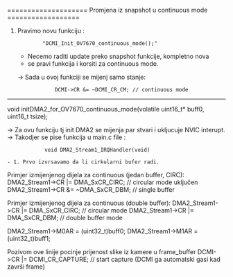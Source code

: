 ==================== Promjena iz snapshot u continuous mode ==================

1.  Pravimo novu funkciju :

                "DCMI_Init_OV7670_continuous_mode();"

    - Necemo raditi update preko snapshot funkcije, kompletno nova
    - se pravi funkcija i korsiti za continuous mode.

    -> Sada u ovoj funkciji se mijenj samo stanje:

                    DCMI->CR &= ~DCMI_CR_CM; // continuous mode

---

void initDMA2_for_OV7670_continuous_mode(volatile uint16_t\* buff0, uint16_t tsize);

-> Za ovu funkciju tj init DMA2 se mijenja par stvari i ukljucuje NVIC interupt.
-> Takodjer se pise funkcija u main.c file :

                void DMA2_Stream1_IRQHandler(void)

    - 1. Prvo izvrsavamo da li cirkularni bufer radi.

Primjer izmijenjenog dijela za continuous (jedan buffer, CIRC):
DMA2_Stream1->CR |= DMA_SxCR_CIRC; // circular mode uključen
DMA2_Stream1->CR &= ~DMA_SxCR_DBM; // single buffer

Primjer izmijenjenog dijela za continuous (double buffer):
DMA2_Stream1->CR |= DMA_SxCR_CIRC; // circular mode
DMA2_Stream1->CR |= DMA_SxCR_DBM; // double buffer mode

DMA2_Stream1->M0AR = (uint32_t)buff0;
DMA2_Stream1->M1AR = (uint32_t)buff1;

Pozivom ove linije pocinje prijenost slike iz kamere u frame_buffer
DCMI->CR |= DCMI_CR_CAPTURE; // start capture (DCMI ga automatski gasi kad završi frame)
